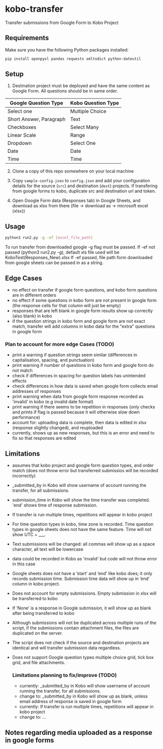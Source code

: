 # kobo-transfer

Transfer submissions from Google Form to Kobo Project

## Requirements

Make sure you have the following Python packages installed:

```bash
pip install openpyxl pandas requests xmltodict python-dateutil
```

## Setup

1. Destination project must be deployed and have the same content as Google Form. All questions should be in same order. 


|Google Question Type | Kobo Question Type |
| -------- | -------- |
| Select one | Multiple Choice |
| Short Answer, Paragraph |Text|
| Checkboxes | Select Many|
| Linear Scale | Range |
| Dropdown | Select One|
| Date | Date |
| Time | Time |


2. Clone a copy of this repo somewhere on your local machine

3. Copy `sample-config.json` to `config.json` and add your configuration details
   for the source (`src`) and destination (`dest`) projects. If transfering from google forms to kobo, duplicate src and destination url and token.

4. Open Google Form data (Responses tab) in Google Sheets, and download as xlsx from there (file → download as → microsoft excel (xlsx))

## Usage

```bash
python3 run2.py -g -ef [excel_file_path]
```
To run transfer from downloaded google -g flag must be passed.
If -ef not passed (python3 run2.py -g), default xls file used will be KoboTest(Responses_New).xlsx
If -ef passed, file path form downloaded from google sheets can be passed in as a string. 

## Edge Cases
- no effect on transfer if google form questions, and kobo form questions are in different orders
- no effect if some questions in kobo form are not present in google form (the response cells for that column will just be empty)
- responses that are left blank in google form results show up correctly (also blank) in kobo
- if the question strings in kobo form and google form are not exact match, transfer will add columns in kobo data for the "extra" questions in google form

### Plan to account for more edge Cases (TODO)
- print a warning if question strings seem similar (differences in capitalisation, spacing, and punctuation)
- print warning if number of questions in kobo form and google form do not match
- check if differences in spacing for question labels has unintended effects
- check differences in how data is saved when google form collects email addresses of responses
- print warning when data from google form response recorded as 'invalid' in kobo (e.g invalid date format)
- print warning if there seems to be repetition in responses (only checks and prints if flag is passed because it will otherwise slow down performance)
- account for: uploading data is complete, then data is edited in xlsx (response slightly changed), and reuploaded
-    currently, shows up as new responses, but this is an error and need to fix so that responses are edited
  
## Limitations
- assumes that kobo project and google form question types, and order match (does not throw error but transferred submissios will be recorded incorrectly)
- _submitted_by in Kobo will show username of account running the transfer, for all submissions.
- submission_time in Kobo will show the time transfer was completed. 'end' shows time of response submission.
- If transfer is run multiple times, repetitions will appear in kobo project
- For time question types in kobo, time zone is recorded. Time question types in google sheets does not have the same feature. Time will not show UTC + ___. 
- Text submissions will be changed: all commas will show up as a space character, all text will be lowercase

- data could be recorded in Kobo as 'invalid' but code will not throw error in this case

- Google sheets does not have a ‘start’ and ‘end’ like kobo does; it only records submission time. Submission time data will show up in ‘end’ column in kobo project. 
- Does not account for empty submissions. Empty submission in xlsx will be transferred to kobo 
- If ‘None’ is a response in Google submission, it will show up as blank after being transferred to kobo 

- Although submissions will not be duplicated across multiple runs of the
  script, if the submissions contain attachment files, the files are duplicated
  on the server.
- The script does not check if the source and destination projects are identical
  and will transfer submission data regardless.

- Does not support Google question types multiple choice grid, tick box grid, and file attachments.

  ### Limitations planning to fix/improve (TODO)
  -  currently: _submitted_by in Kobo will show username of account running the transfer, for all submissions.
  -    change to: _submitted_by in Kobo will show up as blank, unless email address of response is saved in google form
  - currently: If transfer is run multiple times, repetitions will appear in kobo project
  -    change to: ... 
 

 ## Notes regarding media uploaded as a response in google forms
 


